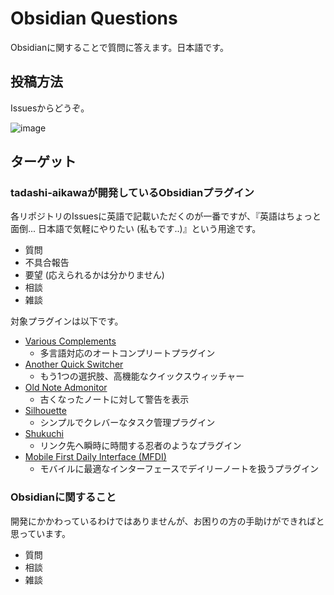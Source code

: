 # Obsidian Questions

Obsidianに関することで質問に答えます。日本語です。

## 投稿方法

Issuesからどうぞ。

![image](https://github.com/tadashi-aikawa/obsidian-questions/assets/9500018/d4a76efd-b889-47d6-93a6-b20a7f027b65)

## ターゲット

### tadashi-aikawaが開発しているObsidianプラグイン

各リポジトリのIssuesに英語で記載いただくのが一番ですが、『英語はちょっと面倒... 日本語で気軽にやりたい (私もです..)』という用途です。

- 質問
- 不具合報告
- 要望 (応えられるかは分かりません)
- 相談
- 雑談

対象プラグインは以下です。

- [Various Complements](https://github.com/tadashi-aikawa/obsidian-various-complements-plugin)
    - 多言語対応のオートコンプリートプラグイン
- [Another Quick Switcher](https://github.com/tadashi-aikawa/obsidian-another-quick-switcher)
    - もう1つの選択肢、高機能なクイックスウィッチャー
- [Old Note Admonitor](https://github.com/tadashi-aikawa/obsidian-old-note-admonitor)
    - 古くなったノートに対して警告を表示
- [Silhouette](https://github.com/tadashi-aikawa/silhouette)
    - シンプルでクレバーなタスク管理プラグイン
- [Shukuchi](https://github.com/tadashi-aikawa/shukuchi)
    - リンク先へ瞬時に時間する忍者のようなプラグイン
- [Mobile First Daily Interface (MFDI)](https://github.com/tadashi-aikawa/mobile-first-daily-interface)
    - モバイルに最適なインターフェースでデイリーノートを扱うプラグイン

### Obsidianに関すること

開発にかかわっているわけではありませんが、お困りの方の手助けができればと思っています。

- 質問
- 相談
- 雑談
